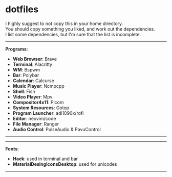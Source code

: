 # dotfiles

I highly suggest to not copy this in your home directory.<br />
You should copy something you liked, and work out the dependencies.<br />
I list some dependencies, but I'm sure that the list is incomplete.

---
**Programs**:
 - **Web Browser**: Brave
 - **Terminal**: Alacritty
 - **WM**: Bspwm
 - **Bar**: Polybar
 - **Calendar**: Calcurse
 - **Music Player**: Ncmpcpp
 - **Shell**: Fish
 - **Video Player**: Mpv
 - **Compositor4x11**: Picom
 - **System Resources**: Gotop
 - **Program Launcher**: adi1090x/rofi
 - **Editor**: neovim/code
 - **File Manager**: Ranger
 - **Audio Control**: PulseAudio & PavuControl
---

---
**Fonts**:
 - **Hack**: used in terminal and bar
 - **MaterialDesingIconsDesktop**: used for unicodes
---

